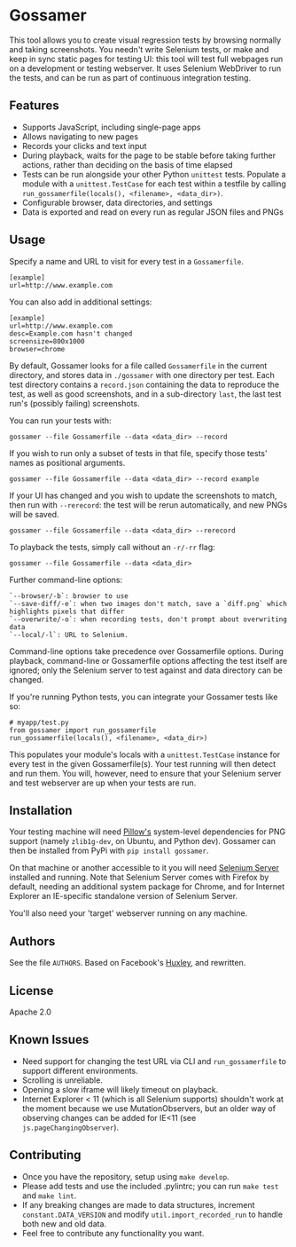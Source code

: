 # Gossamer

This tool allows you to create visual regression tests by browsing normally and taking screenshots. You needn't write Selenium tests, or make and keep in sync static pages for testing UI: this tool will test full webpages run on a development or testing webserver. It uses Selenium WebDriver to run the tests, and can be run as part of continuous integration testing.


## Features

* Supports JavaScript, including single-page apps
* Allows navigating to new pages
* Records your clicks and text input
* During playback, waits for the page to be stable before taking further actions, rather than deciding on the basis of time elapsed
* Tests can be run alongside your other Python `unittest` tests. Populate a module with a `unittest.TestCase` for each test within a testfile by calling `run_gossamerfile(locals(), <filename>, <data_dir>)`.
* Configurable browser, data directories, and settings
* Data is exported and read on every run as regular JSON files and PNGs


## Usage

Specify a name and URL to visit for every test in a `Gossamerfile`.

    [example]
    url=http://www.example.com

You can also add in additional settings:

    [example]
    url=http://www.example.com
    desc=Example.com hasn't changed
    screensize=800x1000
    browser=chrome


By default, Gossamer looks for a file called `Gossamerfile` in the current
directory, and stores data in `./gossamer` with one directory per test. Each
test directory contains a `record.json` containing the data to reproduce the
test, as well as good screenshots, and in a sub-directory `last`, the
last test run's (possibly failing) screenshots.

You can run your tests with:

    gossamer --file Gossamerfile --data <data_dir> --record

If you wish to run only a subset of tests in that file, specify those tests' names as positional arguments.

    gossamer --file Gossamerfile --data <data_dir> --record example

If your UI has changed and you wish to update the screenshots to match, then
run with `--rerecord`: the test will be rerun automatically, and new PNGs
will be saved.

    gossamer --file Gossamerfile --data <data_dir> --rerecord

To playback the tests, simply call without an `-r/-rr` flag:

    gossamer --file Gossamerfile --data <data_dir>

Further command-line options:

    `--browser/-b`: browser to use
    `--save-diff/-e`: when two images don't match, save a `diff.png` which highlights pixels that differ
    `--overwrite/-o`: when recording tests, don't prompt about overwriting data
    `--local/-l`: URL to Selenium.

Command-line options take precedence over Gossamerfile options. During playback,
command-line or Gossamerfile options affecting the test itself are ignored;
only the Selenium server to test against and data directory can be changed.

If you're running Python tests, you can integrate your Gossamer tests like so:

    # myapp/test.py
    from gossamer import run_gossamerfile
    run_gossamerfile(locals(), <filename>, <data_dir>)

This populates your module's locals with a `unittest.TestCase` instance for every
test in the given Gossamerfile(s). Your test running will then detect and run them.
You will, however, need to ensure that your Selenium server and
test webserver are up when your tests are run.

## Installation

Your testing machine will need [Pillow's](https://github.com/python-imaging/Pillow) system-level dependencies for PNG support (namely `zlib1g-dev`, on Ubuntu, and Python dev). Gossamer can then be installed from PyPi with `pip install gossamer`.

On that machine or another accessible to it you will need [Selenium Server](http://docs.seleniumhq.org/download/) installed and running. Note that Selenium Server comes with Firefox by default, needing an additional system package for Chrome, and for Internet Explorer an IE-specific standalone version of Selenium Server.

You'll also need your 'target' webserver running on any machine.


## Authors

See the file `AUTHORS`. Based on Facebook's [Huxley](https://github.com/facebook/huxley), and rewritten.

## License

Apache 2.0


## Known Issues

* Need support for changing the test URL via CLI and `run_gossamerfile` to support different environments.
* Scrolling is unreliable.
* Opening a slow iframe will likely timeout on playback.
* Internet Explorer < 11 (which is all Selenium supports) shouldn't work at the moment because we use MutationObservers, but an older way of observing changes can be added for IE<11 (see `js.pageChangingObserver`).


## Contributing

* Once you have the repository, setup using `make develop`.
* Please add tests and use the included .pylintrc; you can run `make test` and `make lint`.
* If any breaking changes are made to data structures, increment `constant.DATA_VERSION` and
modify `util.import_recorded_run` to handle both new and old data.
* Feel free to contribute any functionality you want.

